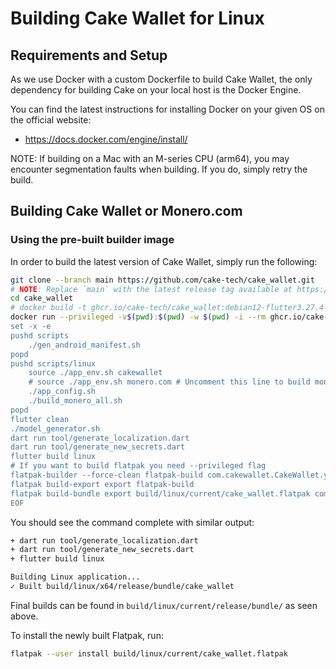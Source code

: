# Building Cake Wallet for Linux

## Requirements and Setup

As we use Docker with a custom Dockerfile to build Cake Wallet, the only dependency for building Cake on your local host is the Docker Engine.

You can find the latest instructions for installing Docker on your given OS on the official website:

- <https://docs.docker.com/engine/install/>

NOTE: If building on a Mac with an M-series CPU (arm64), you may encounter segmentation faults when building. If you do, simply retry the build.

## Building Cake Wallet or Monero.com

### Using the pre-built builder image

In order to build the latest version of Cake Wallet, simply run the following:

```bash
git clone --branch main https://github.com/cake-tech/cake_wallet.git
# NOTE: Replace `main` with the latest release tag available at https://github.com/cake-tech/cake_wallet/releases/latest.
cd cake_wallet
# docker build -t ghcr.io/cake-tech/cake_wallet:debian12-flutter3.27.4-go1.24.1 . # Uncomment to build the docker image yourself instead of pulling it from the registry
docker run --privileged -v$(pwd):$(pwd) -w $(pwd) -i --rm ghcr.io/cake-tech/cake_wallet:debian12-flutter3.27.4-go1.24.1 bash -x << EOF
set -x -e
pushd scripts
    ./gen_android_manifest.sh
popd
pushd scripts/linux
    source ./app_env.sh cakewallet
    # source ./app_env.sh monero.com # Uncomment this line to build monero.com
    ./app_config.sh
    ./build_monero_all.sh
popd
flutter clean
./model_generator.sh
dart run tool/generate_localization.dart
dart run tool/generate_new_secrets.dart
flutter build linux
# If you want to build flatpak you need --privileged flag
flatpak-builder --force-clean flatpak-build com.cakewallet.CakeWallet.yml
flatpak build-export export flatpak-build
flatpak build-bundle export build/linux/current/cake_wallet.flatpak com.cakewallet.CakeWallet
EOF
```

You should see the command complete with similar output:

```bash
+ dart run tool/generate_localization.dart
+ dart run tool/generate_new_secrets.dart
+ flutter build linux

Building Linux application...                                   
✓ Built build/linux/x64/release/bundle/cake_wallet
```

Final builds can be found in `build/linux/current/release/bundle/` as seen above.


To install the newly built Flatpak, run:

```bash
flatpak --user install build/linux/current/cake_wallet.flatpak
```
